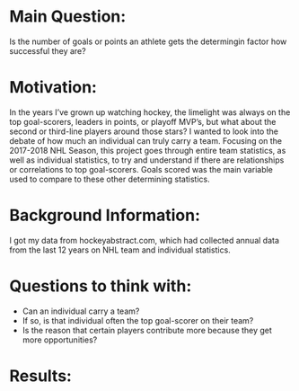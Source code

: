 
# Main Question:

Is the number of goals or points an athlete gets the determingin factor how successful they are?


# Motivation:

In the years I’ve grown up watching hockey, the limelight was always on the top goal-scorers, leaders in points, or playoff MVP’s, but what about the second or third-line players around those stars? I wanted to look into the debate of how much an individual can truly carry a team. Focusing on the 2017-2018 NHL Season, this project goes through entire team statistics, as well as individual statistics, to try and understand if there are relationships or correlations to top goal-scorers. Goals scored was the main variable used to compare to these other determining statistics.


# Background Information:

I got my data from hockeyabstract.com, which had collected annual data from the last 12 years on NHL team and individual statistics.


# Questions to think with:

- Can an individual carry a team?
- If so, is that individual often the top goal-scorer on their team?
- Is the reason that certain players contribute more because they get more opportunities?

# Results:
